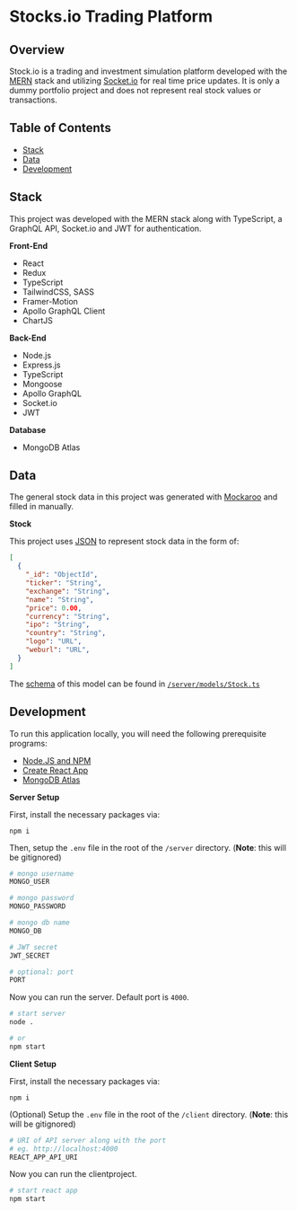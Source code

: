 # Stocks<span/>.io Trading Platform

## Overview

Stock<span/>.io is a trading and investment simulation platform developed with the [MERN](https://www.mongodb.com/mern-stack) stack and utilizing [Socket.io](https://socket.io/) for real time price updates. It is only a dummy portfolio project and does not represent real stock values or transactions.

## Table of Contents

- [Stack](#stack)<br/>
- [Data](#data)<br/>
- [Development](#development)<br/>

## Stack

This project was developed with the MERN stack along with TypeScript, a GraphQL API, Socket.io and JWT for authentication.

**Front-End**

- React
- Redux
- TypeScript
- TailwindCSS, SASS
- Framer-Motion
- Apollo GraphQL Client
- ChartJS

**Back-End**

- Node.js
- Express.js
- TypeScript
- Mongoose
- Apollo GraphQL
- Socket<span/>.io
- JWT

**Database**

- MongoDB Atlas

## Data

The general stock data in this project was generated with [Mockaroo](https://www.mockaroo.com/) and filled in manually.

**Stock**

This project uses [JSON](https://www.json.org/json-en.html) to represent stock data in the form of:

```json
[
  {
    "_id": "ObjectId",
    "ticker": "String",
    "exchange": "String",
    "name": "String",
    "price": 0.00,
    "currency": "String",
    "ipo": "String",
    "country": "String",
    "logo": "URL",
    "weburl": "URL",
  }
]
```

The [schema](https://mongoosejs.com/docs/guide.html) of this model can be found in [`/server/models/Stock.ts`](https://github.com/roynulrohan/Stocks.io/blob/master/server/models/Stock.ts)

## Development

To run this application locally, you will need the following prerequisite programs:

- [Node.JS and NPM](https://nodejs.org/en/)
- [Create React App](https://github.com/facebook/create-react-app)
- [MongoDB Atlas](https://www.mongodb.com/)

**Server Setup**

First, install the necessary packages via:

```
npm i
```

Then, setup the `.env` file in the root of the `/server` directory. (**Note**: this will be gitignored)

```bash
# mongo username
MONGO_USER

# mongo password
MONGO_PASSWORD

# mongo db name
MONGO_DB

# JWT secret
JWT_SECRET

# optional: port
PORT
```

Now you can run the server. Default port is `4000`.

```bash
# start server
node .

# or
npm start
```

**Client Setup**

First, install the necessary packages via:

```
npm i
```

(Optional) Setup the `.env` file in the root of the `/client` directory. (**Note**: this will be gitignored)

```bash
# URI of API server along with the port
# eg. http://localhost:4000
REACT_APP_API_URI
```

Now you can run the clientproject.

```bash
# start react app
npm start
```
